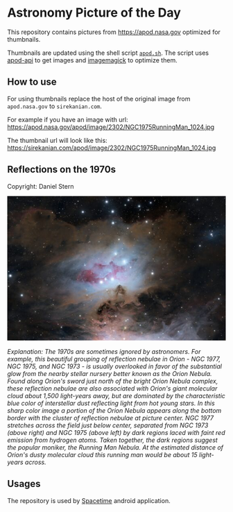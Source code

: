 # Astronomy Picture of the Day

This repository contains pictures from https://apod.nasa.gov optimized for thumbnails.

Thumbnails are updated using the shell script [`apod.sh`](apod.sh). The script
uses [apod-api](https://github.com/nasa/apod-api) to get images and [imagemagick](https://imagemagick.org) to
optimize them.

## How to use

For using thumbnails replace the host of the original image from `apod.nasa.gov` to `sirekanian.com`.

For example if you have an image with url:<br>
https://apod.nasa.gov/apod/image/2302/NGC1975RunningMan_1024.jpg

The thumbnail url will look like this:<br>
https://sirekanian.com/apod/image/2302/NGC1975RunningMan_1024.jpg

## Reflections on the 1970s

Copyright: Daniel Stern

[![the picture of the day][1]][2]

_Explanation: The 1970s are sometimes ignored by astronomers. For example, this beautiful grouping of reflection nebulae in Orion - NGC 1977, NGC 1975, and NGC 1973 - is usually overlooked in favor of the substantial glow from the nearby stellar nursery better known as the Orion Nebula. Found along Orion's sword just north of the bright Orion Nebula complex, these reflection nebulae are also associated with Orion's giant molecular cloud about 1,500 light-years away, but are dominated by the characteristic blue color of interstellar dust reflecting light from hot young stars. In this sharp color image a portion of the Orion Nebula appears along the bottom border with the cluster of reflection nebulae at picture center. NGC 1977 stretches across the field just below center, separated from NGC 1973 (above right) and NGC 1975 (above left) by dark regions laced with faint red emission from hydrogen atoms. Taken together, the dark regions suggest the popular moniker, the Running Man Nebula. At the estimated distance of Orion's dusty molecular cloud this running man would be about 15 light-years across._

## Usages

The repository is used by [Spacetime][3] android application.

[1]: image/2302/NGC1975RunningMan_1024.jpg

[2]: https://apod.nasa.gov/apod/image/2302/NGC1975RunningMan_1024.jpg

[3]: https://github.com/sirekanian/spacetime
